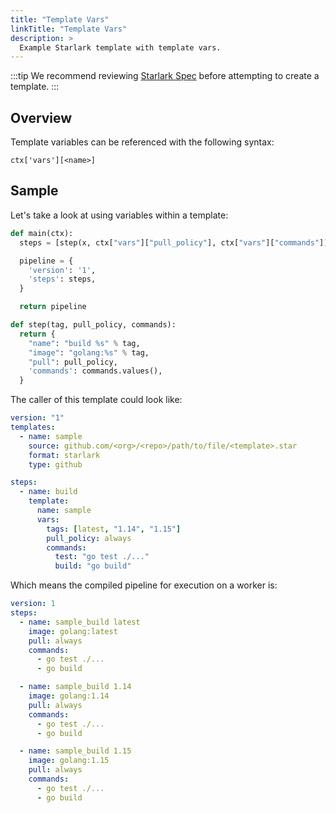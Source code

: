 ```yaml
---
title: "Template Vars"
linkTitle: "Template Vars"
description: >
  Example Starlark template with template vars.
---
```


:::tip
We recommend reviewing [Starlark Spec](https://github.com/bazelbuild/starlark/blob/master/spec.md) before attempting to create a template.
:::

## Overview

Template variables can be referenced with the following syntax:

`ctx['vars'][<name>]`

## Sample

Let's take a look at using variables within a template:

```python
def main(ctx):
  steps = [step(x, ctx["vars"]["pull_policy"], ctx["vars"]["commands"]) for x in ctx["vars"]["tags"]]

  pipeline = {
    'version': '1',
    'steps': steps,
  }

  return pipeline

def step(tag, pull_policy, commands):
  return {
    "name": "build %s" % tag,
    "image": "golang:%s" % tag,
    "pull": pull_policy,
    'commands': commands.values(),
  }
```

The caller of this template could look like:

```yaml
version: "1"
templates:
  - name: sample
    source: github.com/<org>/<repo>/path/to/file/<template>.star
    format: starlark
    type: github

steps:
  - name: build
    template:
      name: sample
      vars:
        tags: [latest, "1.14", "1.15"]
        pull_policy: always
        commands:
          test: "go test ./..."
          build: "go build"
```

Which means the compiled pipeline for execution on a worker is:

```yaml
version: 1
steps:
  - name: sample_build latest
    image: golang:latest
    pull: always
    commands:
      - go test ./...
      - go build

  - name: sample_build 1.14
    image: golang:1.14
    pull: always
    commands:
      - go test ./...
      - go build

  - name: sample_build 1.15
    image: golang:1.15
    pull: always
    commands:
      - go test ./...
      - go build
```
